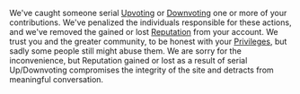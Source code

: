 We've caught someone serial [Upvoting][3] or [Downvoting][4] one or more of 
your contributions. We've penalized the individuals responsible for these 
actions, and we've removed the gained or lost [Reputation][2] from your account. 
We trust you and the greater community, to be honest with 
your [Privileges][1], but sadly some people still might abuse them. 
We are sorry for the inconvenience, but Reputation gained or lost as a result of serial 
Up/Downvoting compromises the integrity of the site and detracts from 
meaningful conversation.  

[1]: /help/privileges/participate_in_the_conversation/
[2]: /help/reputation/
[3]: /help/privileges/upvote/
[4]: /help/privileges/downvote/